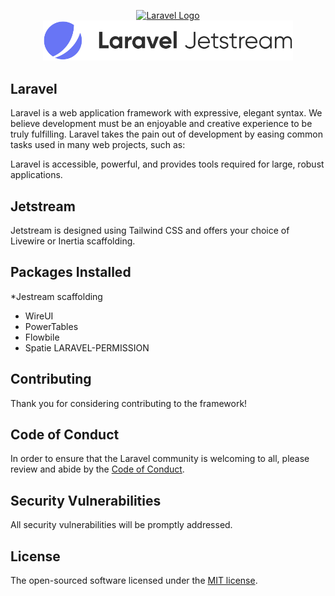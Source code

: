 <p align="center">
    <a href="https://laravel.com" target="_blank"><img src="https://raw.githubusercontent.com/laravel/art/master/logo-lockup/5%20SVG/2%20CMYK/1%20Full%20Color/laravel-logolockup-cmyk-red.svg" width="400" alt="Laravel Logo"></a>
    <a href="https://laravel.com" target="_blank"><img src="https://github.com/laravel/jetstream/blob/5.x/art/logo.svg" width="400" alt="Laravel Jeststream Logo"></a>
</p>



##  Laravel

Laravel is a web application framework with expressive, elegant syntax. We believe development must be an enjoyable and creative experience to be truly fulfilling. Laravel takes the pain out of development by easing common tasks used in many web projects, such as:

Laravel is accessible, powerful, and provides tools required for large, robust applications.

## Jetstream

Jetstream is designed using Tailwind CSS and offers your choice of Livewire or Inertia scaffolding.

## Packages Installed

*Jestream scaffolding 
*  WireUI
* PowerTables
* Flowbile
* Spatie LARAVEL-PERMISSION

## Contributing

Thank you for considering contributing to the framework!

## Code of Conduct

In order to ensure that the Laravel community is welcoming to all, please review and abide by the [Code of Conduct](https://prasanjith.com/docs/contributions#code-of-conduct).

## Security Vulnerabilities

All security vulnerabilities will be promptly addressed.

## License

The open-sourced software licensed under the [MIT license](https://opensource.org/licenses/MIT).

